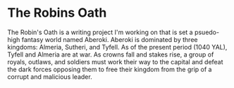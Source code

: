 # The Robins Oath

The Robin's Oath is a writing project I'm working on that is set a psuedo-high fantasy world named Aberoki. Aberoki is dominated by three kingdoms: Almeria, Sutheri, and Tyfell. As of the present period (1040 YAL), Tyfell and Almeria are at war. As crowns fall and stakes rise, a group of royals, outlaws, and soldiers must work their way to the capital and defeat the dark forces opposing them to free their kingdom from the grip of a corrupt and malicious leader.
